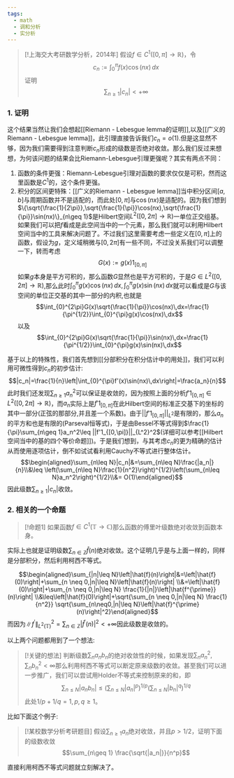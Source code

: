 ```yaml
---
tags:
  - math
  - 调和分析
  - 实分析
---
```


> [!上海交大考研数学分析，2014年]
> 假设$f \in C^1([0,\pi]\to \mathbb{R})$，令$$c_n:=\int_{0}^{\pi}f(x)\cos(nx)\,dx$$证明$$\sum_{n\geq 1}|c_n|<+\infty$$

### 1. 证明

这个结果当然让我们会想起[[Riemann - Lebesgue lemma的证明]],以及[[广义的Riemann - Lebesgue lemma]]，此引理直接告诉我们$c_n=o(1)$.但是这显然不够，因为我们需要得到注意判断$c_n$形成的级数是否绝对收敛。那么我们反过来想想，为何该问题的结果会比Riemann-Lebesgue引理更强呢？其实有两点不同：
1. 函数的条件更强：Riemann-Lebesgue引理对函数的要求仅仅是可积，然而这里函数是$C^1$的，这个条件更强。
2. 积分的区间更特殊：[[广义的Riemann - Lebesgue lemma]]当中积分区间$[a,b]$与周期函数并不是适配的，而此处$[0,\pi]$与$\cos(nx)$是适配的。因为我们想到$\{\sqrt{\frac{1}{2\pi}},\sqrt{\frac{1}{\pi}}\cos(nx),\sqrt{\frac{1}{\pi}}\sin(nx)\}_{n\geq 1}$是Hilbert空间$L^2([0,2\pi]\to \mathbb{R})$一单位正交组基。如果我们可以把$f$看成是此空间当中的一个元素，那么我们就可以利用Hilbert空间当中的工具来解决问题了。不过我们这里需要考虑一些定义在$[0,\pi]$上的函数，假设为$g$，定义域稍微与$[0,2\pi]$有一些不同，不过没关系我们可以调整一下，转而考虑$$G(x):=g(x)1_{[0,\pi]}$$如果$g$本身是平方可积的，那么函数$G$显然也是平方可积的，于是$G\in L^2([0,2\pi]\to \mathbb{R})$,那么此时$\int_{0}^{\pi}g(x)\cos(nx)\,dx,\int_{0}^{\pi}g(x)\sin(nx)\,dx$就可以看成是$G$与该空间的单位正交基的其中一部分的内积,也就是$$\int_{0}^{2\pi}G(x)\sqrt{\frac{1}{\pi}}\cos(nx)\,dx=\frac{1}{\pi^{1/2}}\int_{0}^{\pi}g(x)\cos(nx)\,dx$$以及$$\int_{0}^{2\pi}G(x)\sqrt{\frac{1}{\pi}}\sin(nx)\,dx=\frac{1}{\pi^{1/2}}\int_{0}^{\pi}g(x)\sin(nx)\,dx$$

基于以上的特殊性，我们首先想到[[分部积分在积分估计中的用处]]，我们可以利用可微性得到$c_n$的初步估计:$$|c_n|=\frac{1}{n}\left|\int_{0}^{\pi}f'(x)\sin(nx)\,dx\right|=\frac{a_n}{n}$$此时我们还发现$\sum_{n\geq 1}a_n^2$可以保证是收敛的，因为按照上面的分析$f'1_{[0,\pi]}\in L^2([0,2\pi]\to \mathbb{R})$，而$a_n$实际上是$f'1_{[0,\pi]}$在此Hilbert空间的标准正交基下的坐标的其中一部分(正弦的那部分,并且差一个系数)。由于$||f'1_{[0,\pi]}||_{L^2}$是有限的，那么$a_n$的平方和也是有限的(Parseval恒等式)，于是由Bessel不等式得到$\frac{1}{\pi}\sum_{n\geq 1}a_n^2\leq ||f'1_{[0,\pi]}||_{L^2}^2$(详细可以参考[[Hilbert空间当中的基的四个等价命题]])。于是我们想到，与其考虑$c_n$的更为精确的估计从而使用逐项估计，倒不如试试看利用Cauchy不等式进行整体估计。
$$\begin{aligned}\sum_{n\leq N}|c_n|&=\sum_{n\leq N}\frac{|a_n|}{n}\\&\leq \left(\sum_{n\leq N}\frac{1}{n^2}\right)^{1/2}\left(\sum_{n\leq N}a_n^2\right)^{1/2}\\&= O(1)\end{aligned}$$
因此级数$\sum_{n\geq 1}|c_n|$收敛。

### 2. 相关的一个命题

> [!命题1]
> 如果函数$f \in C^{1}(\mathbb{T}\to \mathbb{C})$那么函数的傅里叶级数绝对收敛到函数本身。

实际上也就是证明级数$\sum_{n\in \mathbb{Z}}\widehat{f}(n)$绝对收敛。这个证明几乎是与上面一样的，同样是分部积分，然后利用柯西不等式。

$$\begin{aligned}\sum_{|n|\leq N}\left|\hat{f}(n)\right|&=\left|\hat{f}(0)\right|+\sum_{n \neq 0,|n|\leq N}\left|\hat{f}(n)\right| \\&=\left|\hat{f}(0)\right|+\sum_{n \neq 0,|n|\leq N} \frac{1}{|n|}\left|\hat{f^{\prime}}(n)\right| \\&\leq\left|\hat{f}(0)\right|+\sqrt{\sum_{n \neq 0,|n|\leq N} \frac{1}{n^2}} \sqrt{\sum_{n\neq0,|n|\leq N}\left|\hat{f}^{\prime}(n)\right|^2}\end{aligned}$$而因为$\left\|f^{\prime}\right\|^{2}_{L^2(\mathbb{T})}=\sum_{n \in \mathbb{Z}}\left|\hat{f}^{\prime}(n)\right|^2< +\infty$因此级数是收敛的。

以上两个问题都用到了一个想法:

> [!关键的想法]
> 判断级数$\sum_n a_nb_n$的绝对收敛性的时候，如果发现$\sum_n a_n^2,\sum_n b_n^2<\infty$那么利用柯西不等式可以断定原来级数的收敛。甚至我们可以进一步推广，我们可以尝试用Holder不等式来控制原来的和，即$$\sum_{n\leq N}|a_nb_n|\leq \left(\sum_{n\leq N}|a_n|^p\right)^{1/p}\left(\sum_{n\leq N}|b_n|^q\right)^{1/q}$$此处$1/p+1/q=1,p,q\geq 1$。

比如下面这个例子:

> [!某校数学分析考研题目]
> 假设$\sum_{n\geq 1} a_n$绝对收敛，并且$p>1/2$，证明下面的级数收敛$$\sum_{n\geq 1} \frac{\sqrt{|a_n|}}{n^p}$$

直接利用柯西不等式问题就立刻解决了。